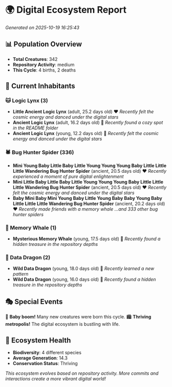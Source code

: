 # 🌍 Digital Ecosystem Report
*Generated on 2025-10-19 16:25:43*

## 📊 Population Overview
- **Total Creatures**: 342
- **Repository Activity**: medium
- **This Cycle**: 4 births, 2 deaths

## 👥 Current Inhabitants

### 🐱 Logic Lynx (3)
- **Little Ancient Logic Lynx** (adult, 25.2 days old) ❤️
  *Recently felt the cosmic energy and danced under the digital stars*
- **Ancient Logic Lynx** (adult, 16.2 days old) 💛
  *Recently found a cozy spot in the README folder*
- **Ancient Logic Lynx** (young, 12.2 days old) 💛
  *Recently felt the cosmic energy and danced under the digital stars*

### 🕷️ Bug Hunter Spider (336)
- **Mini Young Baby Little Baby Little Young Young Young Baby Little Little Little Wandering Bug Hunter Spider** (ancient, 20.5 days old) ❤️
  *Recently experienced a moment of pure digital enlightenment*
- **Mini Little Baby Little Baby Little Young Young Young Baby Little Little Little Wandering Bug Hunter Spider** (ancient, 20.5 days old) ❤️
  *Recently felt the cosmic energy and danced under the digital stars*
- **Baby Mini Baby Mini Young Baby Little Young Baby Baby Young Baby Little Little Little Wandering Bug Hunter Spider** (ancient, 20.2 days old) ❤️
  *Recently made friends with a memory whale*
  *...and 333 other bug hunter spiders*

### 🐋 Memory Whale (1)
- **Mysterious Memory Whale** (young, 17.5 days old) 💚
  *Recently found a hidden treasure in the repository depths*

### 🐉 Data Dragon (2)
- **Wild Data Dragon** (young, 18.0 days old) 💚
  *Recently learned a new pattern*
- **Wild Data Dragon** (young, 16.0 days old) 💚
  *Recently found a hidden treasure in the repository depths*

## 🎭 Special Events

🎉 **Baby boom!** Many new creatures were born this cycle.
🏙️ **Thriving metropolis!** The digital ecosystem is bustling with life.

## 🔬 Ecosystem Health
- **Biodiversity**: 4 different species
- **Average Generation**: 14.3
- **Conservation Status**: Thriving

*This ecosystem evolves based on repository activity. More commits and interactions create a more vibrant digital world!*
